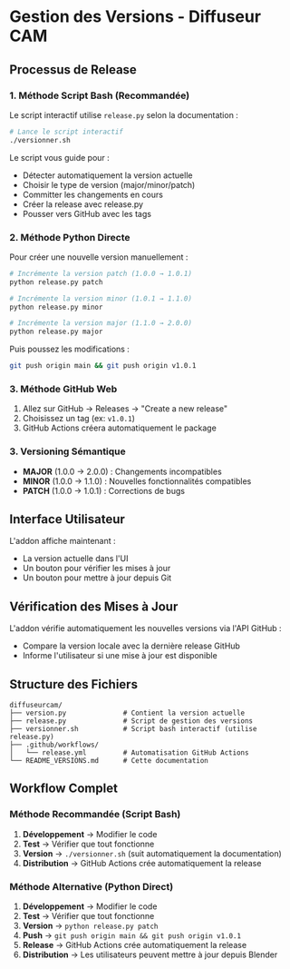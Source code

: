 # Gestion des Versions - Diffuseur CAM

## Processus de Release

### 1. Méthode Script Bash (Recommandée)

Le script interactif utilise `release.py` selon la documentation :

```bash
# Lance le script interactif
./versionner.sh
```

Le script vous guide pour :
- Détecter automatiquement la version actuelle
- Choisir le type de version (major/minor/patch)
- Committer les changements en cours
- Créer la release avec release.py
- Pousser vers GitHub avec les tags

### 2. Méthode Python Directe

Pour créer une nouvelle version manuellement :

```bash
# Incrémente la version patch (1.0.0 → 1.0.1)
python release.py patch

# Incrémente la version minor (1.0.1 → 1.1.0)
python release.py minor

# Incrémente la version major (1.1.0 → 2.0.0)
python release.py major
```

Puis poussez les modifications :
```bash
git push origin main && git push origin v1.0.1
```

### 3. Méthode GitHub Web

1. Allez sur GitHub → Releases → "Create a new release"
2. Choisissez un tag (ex: `v1.0.1`)
3. GitHub Actions créera automatiquement le package

### 3. Versioning Sémantique

- **MAJOR** (1.0.0 → 2.0.0) : Changements incompatibles
- **MINOR** (1.0.0 → 1.1.0) : Nouvelles fonctionnalités compatibles
- **PATCH** (1.0.0 → 1.0.1) : Corrections de bugs

## Interface Utilisateur

L'addon affiche maintenant :
- La version actuelle dans l'UI
- Un bouton pour vérifier les mises à jour
- Un bouton pour mettre à jour depuis Git

## Vérification des Mises à Jour

L'addon vérifie automatiquement les nouvelles versions via l'API GitHub :
- Compare la version locale avec la dernière release GitHub
- Informe l'utilisateur si une mise à jour est disponible

## Structure des Fichiers

```
diffuseurcam/
├── version.py              # Contient la version actuelle
├── release.py              # Script de gestion des versions
├── versionner.sh           # Script bash interactif (utilise release.py)
├── .github/workflows/
│   └── release.yml         # Automatisation GitHub Actions
└── README_VERSIONS.md      # Cette documentation
```

## Workflow Complet

### Méthode Recommandée (Script Bash)
1. **Développement** → Modifier le code
2. **Test** → Vérifier que tout fonctionne  
3. **Version** → `./versionner.sh` (suit automatiquement la documentation)
4. **Distribution** → GitHub Actions crée automatiquement la release

### Méthode Alternative (Python Direct)
1. **Développement** → Modifier le code
2. **Test** → Vérifier que tout fonctionne
3. **Version** → `python release.py patch`
4. **Push** → `git push origin main && git push origin v1.0.1`
5. **Release** → GitHub Actions crée automatiquement la release
6. **Distribution** → Les utilisateurs peuvent mettre à jour depuis Blender
